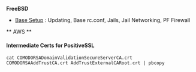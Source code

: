 **FreeBSD**

* [Base Setup](/freebsd/README.md) : Updating, Base rc.conf, Jails, Jail Networking, PF Firewall

** AWS **

#### Intermediate Certs for PositiveSSL

``` cat COMODORSADomainValidationSecureServerCA.crt COMODORSAAddTrustCA.crt AddTrustExternalCARoot.crt | pbcopy ```
